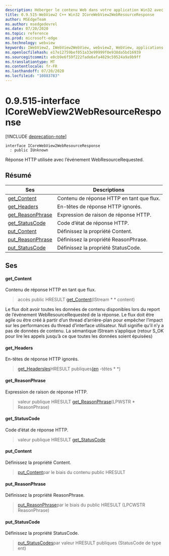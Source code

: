 ```yaml
---
description: Héberger le contenu Web dans votre application Win32 avec le contrôle Microsoft Edge WebView2
title: 0.9.515-WebView2 C++ Win32 ICoreWebView2WebResourceResponse
author: MSEdgeTeam
ms.author: msedgedevrel
ms.date: 07/20/2020
ms.topic: reference
ms.prod: microsoft-edge
ms.technology: webview
keywords: IWebView2, IWebView2WebView, webview2, WebView, applications Win32, Win32, Edge, ICoreWebView2, ICoreWebView2Controller, contrôle de navigateur, html Edge
ms.openlocfilehash: e17e12759bef051a33e99999f0e938da5bd16939
ms.sourcegitcommit: e0cb9e6f59f222fade6afa4829c59524a9a9b9ff
ms.translationtype: MT
ms.contentlocale: fr-FR
ms.lasthandoff: 07/20/2020
ms.locfileid: "10883783"
---
```

# 0.9.515-interface ICoreWebView2WebResourceResponse 

[!INCLUDE [deprecation-note](../../includes/deprecation-note.md)]

```
interface ICoreWebView2WebResourceResponse
  : public IUnknown
```

Réponse HTTP utilisée avec l’événement WebResourceRequested.

## Résumé

 Ses                        | Descriptions
--------------------------------|---------------------------------------------
[get_Content](#get_content) | Contenu de réponse HTTP en tant que flux.
[get_Headers](#get_headers) | En-têtes de réponse HTTP ignorés.
[get_ReasonPhrase](#get_reasonphrase) | Expression de raison de réponse HTTP.
[get_StatusCode](#get_statuscode) | Code d’état de réponse HTTP.
[put_Content](#put_content) | Définissez la propriété Content.
[put_ReasonPhrase](#put_reasonphrase) | Définissez la propriété ReasonPhrase.
[put_StatusCode](#put_statuscode) | Définissez la propriété StatusCode.

## Ses

#### get_Content 

Contenu de réponse HTTP en tant que flux.

> accès public HRESULT [get_Content](#get_content)(IStream * * content)

Le flux doit avoir toutes les données de contenu disponibles lors du report de l’événement WebResourceRequested de la réponse. Le flux doit être agile ou être créé à partir d’un thread d’arrière-plan pour empêcher l’impact sur les performances du thread d’interface utilisateur. Null signifie qu’il n’y a pas de données de contenu. La sémantique IStream s’applique (retour S_OK pour lire les appels jusqu’à ce que toutes les données soient épuisées)

#### get_Headers 

En-têtes de réponse HTTP ignorés.

> [get_Headersles](#get_headers)HRESULT publiques[(en](icorewebview2httpresponseheaders.md) -têtes * *)

#### get_ReasonPhrase 

Expression de raison de réponse HTTP.

> valeur publique HRESULT [get_ReasonPhrase](#get_reasonphrase)(LPWSTR * ReasonPhrase)

#### get_StatusCode 

Code d’état de réponse HTTP.

> valeur publique HRESULT [get_StatusCode](#get_statuscode)

#### put_Content 

Définissez la propriété Content.

> [put_Content](#put_content)par le biais du contenu public HRESULT

#### put_ReasonPhrase 

Définissez la propriété ReasonPhrase.

> [put_ReasonPhrase](#put_reasonphrase)par le biais du public HRESULT (LPCWSTR ReasonPhrase)

#### put_StatusCode 

Définissez la propriété StatusCode.

> [put_StatusCodes](#put_statuscode)par valeur HRESULT publiques (StatusCode de type ent)

